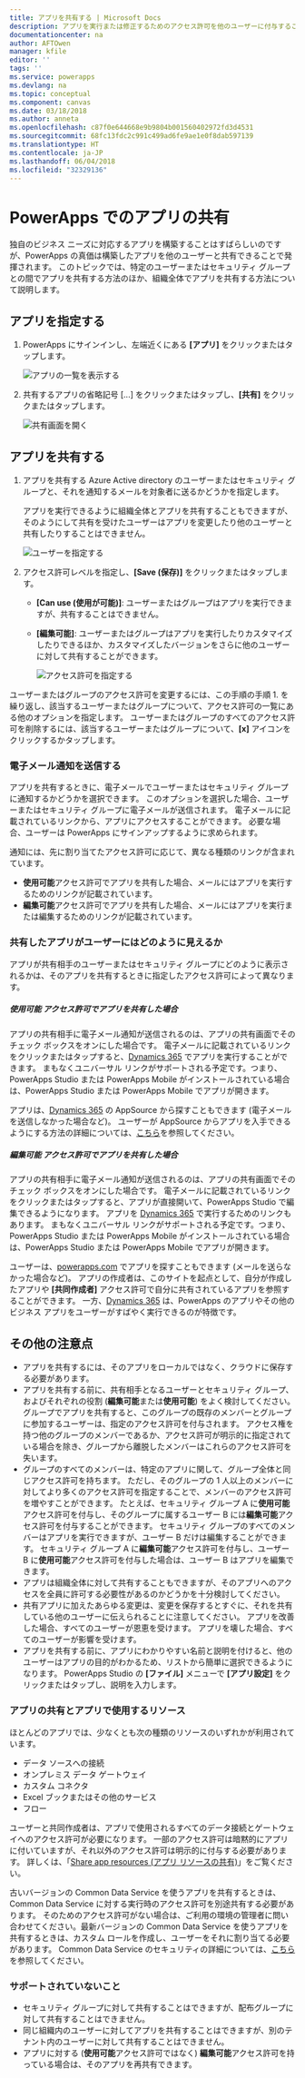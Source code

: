 ```yaml
---
title: アプリを共有する | Microsoft Docs
description: アプリを実行または修正するためのアクセス許可を他のユーザーに付与することで、アプリを共有します。
documentationcenter: na
author: AFTOwen
manager: kfile
editor: ''
tags: ''
ms.service: powerapps
ms.devlang: na
ms.topic: conceptual
ms.component: canvas
ms.date: 03/18/2018
ms.author: anneta
ms.openlocfilehash: c87f0e644668e9b9804b001560402972fd3d4531
ms.sourcegitcommit: 68fc13fdc2c991c499ad6fe9ae1e0f8dab597139
ms.translationtype: HT
ms.contentlocale: ja-JP
ms.lasthandoff: 06/04/2018
ms.locfileid: "32329136"
---
```

# <a name="share-an-app-in-powerapps"></a>PowerApps でのアプリの共有
独自のビジネス ニーズに対応するアプリを構築することはすばらしいのですが、PowerApps の真価は構築したアプリを他のユーザーと共有できることで発揮されます。 このトピックでは、特定のユーザーまたはセキュリティ グループとの間でアプリを共有する方法のほか、組織全体でアプリを共有する方法について説明します。

## <a name="specify-an-app"></a>アプリを指定する
1. PowerApps にサインインし、左端近くにある **[アプリ]** をクリックまたはタップします。

    ![アプリの一覧を表示する](./media/share-app/file-apps.png)

1. 共有するアプリの省略記号 [...] をクリックまたはタップし、**[共有]** をクリックまたはタップします。

    ![共有画面を開く](./media/share-app/ellipsis-share.png)

## <a name="share-an-app"></a>アプリを共有する
1. アプリを共有する Azure Active directory のユーザーまたはセキュリティ グループと、それを通知するメールを対象者に送るかどうかを指定します。

    アプリを実行できるように組織全体とアプリを共有することもできますが、そのようにして共有を受けたユーザーはアプリを変更したり他のユーザーと共有したりすることはできません。

    ![ユーザーを指定する](./media/share-app/share-list.png)

1. アクセス許可レベルを指定し、**[Save (保存)]** をクリックまたはタップします。

    * **[Can use (使用が可能)]**: ユーザーまたはグループはアプリを実行できますが、共有することはできません。
    * **[編集可能]**: ユーザーまたはグループはアプリを実行したりカスタマイズしたりできるほか、カスタマイズしたバージョンをさらに他のユーザーに対して共有することができます。

        ![アクセス許可を指定する](./media/share-app/edit-use.png)

ユーザーまたはグループのアクセス許可を変更するには、この手順の手順 1. を繰り返し、該当するユーザーまたはグループについて、アクセス許可の一覧にある他のオプションを指定します。 ユーザーまたはグループのすべてのアクセス許可を削除するには、該当するユーザーまたはグループについて、**[x]** アイコンをクリックするかタップします。

### <a name="send-email-notification"></a>電子メール通知を送信する
アプリを共有するときに、電子メールでユーザーまたはセキュリティ グループに通知するかどうかを選択できます。 このオプションを選択した場合、ユーザーまたはセキュリティ グループに電子メールが送信されます。 電子メールに記載されているリンクから、アプリにアクセスすることができます。 必要な場合、ユーザーは PowerApps にサインアップするように求められます。

通知には、先に割り当てたアクセス許可に応じて、異なる種類のリンクが含まれています。

- **使用可能**アクセス許可でアプリを共有した場合、メールにはアプリを実行するためのリンクが記載されています。
- **編集可能**アクセス許可でアプリを共有した場合、メールにはアプリを実行または編集するためのリンクが記載されています。

### <a name="how-do-my-users-see-the-app-i-shared"></a>共有したアプリがユーザーにはどのように見えるか
アプリが共有相手のユーザーまたはセキュリティ グループにどのように表示されるかは、そのアプリを共有するときに指定したアクセス許可によって異なります。

##### <a name="if-you-shared-an-app-with-can-use-permission"></a>*使用可能* アクセス許可でアプリを共有した場合
アプリの共有相手に電子メール通知が送信されるのは、アプリの共有画面でそのチェック ボックスをオンにした場合です。 電子メールに記載されているリンクをクリックまたはタップすると、[Dynamics 365](http://home.dynamics.com) でアプリを実行することができます。 まもなくユニバーサル リンクがサポートされる予定です。つまり、PowerApps Studio または PowerApps Mobile がインストールされている場合は、PowerApps Studio または PowerApps Mobile でアプリが開きます。

アプリは、[Dynamics 365](http://home.dynamics.com) の AppSource から探すこともできます (電子メールを送信しなかった場合など)。 ユーザーが AppSource からアプリを入手できるようにする方法の詳細については、[こちら](../../user/app-source.md)を参照してください。

##### <a name="if-you-shared-an-app-with-can-edit-permission"></a>*編集可能* アクセス許可でアプリを共有した場合
アプリの共有相手に電子メール通知が送信されるのは、アプリの共有画面でそのチェック ボックスをオンにした場合です。 電子メールに記載されているリンクをクリックまたはタップすると、アプリが直接開いて、PowerApps Studio で編集できるようになります。 アプリを [Dynamics 365](http://home.dynamics.com) で実行するためのリンクもあります。 まもなくユニバーサル リンクがサポートされる予定です。つまり、PowerApps Studio または PowerApps Mobile がインストールされている場合は、PowerApps Studio または PowerApps Mobile でアプリが開きます。

ユーザーは、[powerapps.com](http://web.powerapps.com) でアプリを探すこともできます (メールを送らなかった場合など)。 アプリの作成者は、このサイトを起点として、自分が作成したアプリや **[共同作成者]** アクセス許可で自分に共有されているアプリを参照することができます。 一方、[Dynamics 365](http://home.dynamics.com) は、PowerApps のアプリやその他のビジネス アプリをユーザーがすばやく実行できるのが特徴です。

## <a name="other-things-to-know"></a>その他の注意点
* アプリを共有するには、そのアプリをローカルではなく、クラウドに保存する必要があります。
* アプリを共有する前に、共有相手となるユーザーとセキュリティ グループ、およびそれぞれの役割 (**編集可能**または**使用可能**) をよく検討してください。 グループでアプリを共有すると、このグループの既存のメンバーとグループに参加するユーザーは、指定のアクセス許可を付与されます。 アクセス権を持つ他のグループのメンバーであるか、アクセス許可が明示的に指定されている場合を除き、グループから離脱したメンバーはこれらのアクセス許可を失います。
* グループのすべてのメンバーは、特定のアプリに関して、グループ全体と同じアクセス許可を持ちます。 ただし、そのグループの 1 人以上のメンバーに対してより多くのアクセス許可を指定することで、メンバーのアクセス許可を増やすことができます。 たとえば、セキュリティ グループ A に**使用可能**アクセス許可を付与し、そのグループに属するユーザー B には**編集可能**アクセス許可を付与することができます。 セキュリティ グループのすべてのメンバーはアプリを実行できますが、ユーザー B だけは編集することができます。 セキュリティ グループ A に**編集可能**アクセス許可を付与し、ユーザー B に**使用可能**アクセス許可を付与した場合は、ユーザー B はアプリを編集できます。
* アプリは組織全体に対して共有することもできますが、そのアプリへのアクセスを全員に許可する必要性があるのかどうかを十分検討してください。
* 共有アプリに加えたあらゆる変更は、変更を保存するとすぐに、それを共有している他のユーザーに伝えられることに注意してください。 アプリを改善した場合、すべてのユーザーが恩恵を受けます。 アプリを壊した場合、すべてのユーザーが影響を受けます。
* アプリを共有する前に、アプリにわかりやすい名前と説明を付けると、他のユーザーはアプリの目的がわかるため、リストから簡単に選択できるようになります。 PowerApps Studio の **[ファイル]** メニューで **[アプリ設定]** をクリックまたはタップし、説明を入力します。

### <a name="app-sharing-and-the-resources-the-app-uses"></a>アプリの共有とアプリで使用するリソース
ほとんどのアプリでは、少なくとも次の種類のリソースのいずれかが利用されています。

* データ ソースへの接続
* オンプレミス データ ゲートウェイ
* カスタム コネクタ
* Excel ブックまたはその他のサービス
* フロー

ユーザーと共同作成者は、アプリで使用されるすべてのデータ接続とゲートウェイへのアクセス許可が必要になります。 一部のアクセス許可は暗黙的にアプリに付いていますが、それ以外のアクセス許可は明示的に付与する必要があります。 詳しくは、「[Share app resources (アプリ リソースの共有)](share-app-resources.md)」をご覧ください。

古いバージョンの Common Data Service を使うアプリを共有するときは、Common Data Service に対する実行時のアクセス許可を別途共有する必要があります。 そのためのアクセス許可がない場合は、ご利用の環境の管理者に問い合わせてください。最新バージョンの Common Data Service を使うアプリを共有するときは、カスタム ロールを作成し、ユーザーをそれに割り当てる必要があります。 Common Data Service のセキュリティの詳細については、[こちら](../../administrator/database-security.md)を参照してください。

### <a name="what-isnt-supported"></a>サポートされていないこと
* セキュリティ グループに対して共有することはできますが、配布グループに対して共有することはできません。
* 同じ組織内のユーザーに対してアプリを共有することはできますが、別のテナント内のユーザーに対して共有することはできません。
* アプリに対する (**使用可能**アクセス許可ではなく) **編集可能**アクセス許可を持っている場合は、そのアプリを再共有できます。
